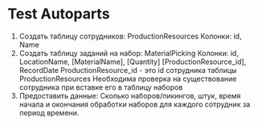 # Test Autoparts

1) Создать таблицу сотрудников: ProductionResources
Колонки: id, Name
2) Создать таблицу заданий на набор: MaterialPicking
Колонки: id, LocationName, [MaterialName], [Quantity] [ProductionResource_id], RecordDate
ProductionResource_id - это id сотрудника таблицы ProductionResources
Необходима проверка на существование сотрудника при вставке его в таблицу наборов
3) Предоставить данные: Сколько наборов/пикингов, штук, время начала и окончания обработки наборов для каждого сотрудник за период времени.
